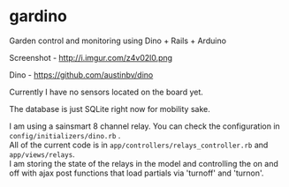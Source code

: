 gardino
=======

Garden control and monitoring using Dino + Rails + Arduino

Screenshot - http://i.imgur.com/z4v02l0.png

Dino - https://github.com/austinbv/dino

Currently I have no sensors located on the board yet.

The database is just SQLite right now for mobility sake.

I am using a sainsmart 8 channel relay.   You can check the configuration in `config/initializers/dino.rb` .  
All of the current code is in `app/controllers/relays_controller.rb` and `app/views/relays`.   
I am storing the state of the relays in the model and controlling the on and off with ajax post functions that 
load partials via 'turnoff' and 'turnon'.

